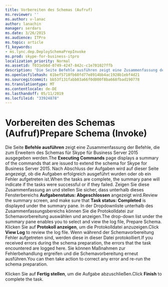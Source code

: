 ```yaml
---
title: Vorbereiten des Schemas (Aufruf)
ms.reviewer: ''
ms.author: v-lanac
author: lanachin
manager: serdars
ms.date: 3/26/2015
ms.audience: ITPro
ms.topic: article
f1_keywords:
- ms.lync.dep.DeploySchemaPrepInvoke
ms.prod: skype-for-business-itpro
localization_priority: Normal
ms.assetid: f031eb6d-0749-4247-842c-c1e701027ffb
description: 'Die Seite Befehle ausführen zeigt eine Zusammenfassung der Befehle, die zum Erweitern des Schemas für Skype für Business Server 2015 ausgegeben werden. Nach Abschluss der Aufgaben wird auf dieser Seite angezeigt, ob die Aufgaben erfolgreich ausgeführt wurden oder ob ein Fehler aufgetreten ist. Zeigen Sie diese Zusammenfassung an und stellen Sie sicher, dass unterhalb dieses Fensterbereichs Aufgabenstatus: Abgeschlossen angezeigt wird. In der Dropdownliste unterhalb des Zusammenfassungsbereichs können Sie die Protokolldatei zur Schemavorbereitung auswählen und anzeigen. Klicken Sie auf Protokoll anzeigen, um die Protokolldatei anzuzeigen. Wenn während der Schemavorbereitung Fehler aufgetreten sind, werden diese in dieser Datei protokolliert. Sie können Maßnahmen zur Fehlerbehandlung ergreifen und die Schemavorbereitung erneut ausführen.'
ms.openlocfilehash: 61bef5718fb60fd77e8914bb4ac1928b1ebf4d21
ms.sourcegitcommit: bb53f131fabb03a66f0d000f8ba668fbad190778
ms.translationtype: MT
ms.contentlocale: de-DE
ms.lasthandoff: 05/11/2019
ms.locfileid: "33924878"
---
```

# <a name="prepare-schema-invoke"></a><span data-ttu-id="4dac6-109">Vorbereiten des Schemas (Aufruf)</span><span class="sxs-lookup"><span data-stu-id="4dac6-109">Prepare Schema (Invoke)</span></span>
 
<span data-ttu-id="4dac6-110">Die Seite **Befehle ausführen** zeigt eine Zusammenfassung der Befehle, die zum Erweitern des Schemas für Skype für Business Server 2015 ausgegeben werden.</span><span class="sxs-lookup"><span data-stu-id="4dac6-110">The **Executing Commands** page displays a summary of the commands that are issued to extend the schema for Skype for Business Server 2015.</span></span> <span data-ttu-id="4dac6-111">Nach Abschluss der Aufgaben wird auf dieser Seite angezeigt, ob die Aufgaben erfolgreich ausgeführt wurden oder ob ein Fehler aufgetreten ist.</span><span class="sxs-lookup"><span data-stu-id="4dac6-111">When the tasks are complete, the summary pane will indicate if the tasks were successful or if they failed.</span></span> <span data-ttu-id="4dac6-112">Zeigen Sie diese Zusammenfassung an und stellen Sie sicher, dass unterhalb dieses Fensterbereichs **Aufgabenstatus: Abgeschlossen** angezeigt wird.</span><span class="sxs-lookup"><span data-stu-id="4dac6-112">Review the summary screen, and make sure that **Task status: Completed** is displayed under the summary pane.</span></span> <span data-ttu-id="4dac6-113">In der Dropdownliste unterhalb des Zusammenfassungsbereichs können Sie die Protokolldatei zur Schemavorbereitung auswählen und anzeigen.</span><span class="sxs-lookup"><span data-stu-id="4dac6-113">The drop-down list under the summary pane enables you to select and view the log file, Prepare Schema.</span></span> <span data-ttu-id="4dac6-114">Klicken Sie auf **Protokoll anzeigen**, um die Protokolldatei anzuzeigen.</span><span class="sxs-lookup"><span data-stu-id="4dac6-114">Click **View Log** to review the log file.</span></span> <span data-ttu-id="4dac6-115">Wenn während der Schemavorbereitung Fehler aufgetreten sind, werden diese in dieser Datei protokolliert.</span><span class="sxs-lookup"><span data-stu-id="4dac6-115">If you received errors during the schema preparation, the errors that the task encountered are logged here.</span></span> <span data-ttu-id="4dac6-116">Sie können Maßnahmen zur Fehlerbehandlung ergreifen und die Schemavorbereitung erneut ausführen.</span><span class="sxs-lookup"><span data-stu-id="4dac6-116">You can then take action to correct any error and re-run the schema preparation.</span></span>
  
<span data-ttu-id="4dac6-117">Klicken Sie auf **Fertig stellen**, um die Aufgabe abzuschließen.</span><span class="sxs-lookup"><span data-stu-id="4dac6-117">Click **Finish** to complete the task.</span></span>
  

